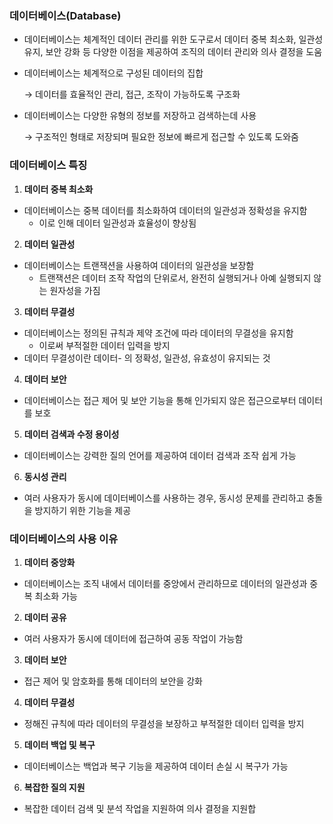 ### **데이터베이스(Database)**

- 데이터베이스는 체계적인 데이터 관리를 위한 도구로서 데이터 중복 최소화, 일관성 유지, 보안 강화 등 다양한 이점을 제공하여 조직의 데이터 관리와 의사 결정을 도움
- 데이터베이스는 체계적으로 구성된 데이터의 집합
    
    → 데이터를 효율적인 관리, 접근, 조작이 가능하도록 구조화
    
- 데이터베이스는 다양한 유형의 정보를 저장하고 검색하는데 사용
    
    → 구조적인 형태로 저장되며 필요한 정보에 빠르게 접근할 수 있도록 도와줌
    

### 데이터베이스 특징

1) **데이터 중복 최소화**

- 데이터베이스는 중복 데이터를 최소화하여 데이터의 일관성과 정확성을 유지함
    - 이로 인해 데이터 일관성과 효율성이 향상됨

2) **데이터 일관성**

- 데이터베이스는 트랜잭션을 사용하여 데이터의 일관성을 보장함
    - 트랜잭션은 데이터 조작 작업의 단위로서, 완전히 실행되거나 아예 실행되지 않는 원자성을 가짐

3) **데이터 무결성**

- 데이터베이스는 정의된 규칙과 제약 조건에 따라 데이터의 무결성을 유지함
    - 이로써 부적절한 데이터 입력을 방지
- 데이터 무결성이란 데이터- 의 정확성, 일관성, 유효성이 유지되는 것

4) **데이터 보안**

- 데이터베이스는 접근 제어 및 보안 기능을 통해 인가되지 않은 접근으로부터 데이터를 보호

5) **데이터 검색과 수정 용이성**

- 데이터베이스는 강력한 질의 언어를 제공하여 데이터 검색과 조작 쉽게 가능

6) **동시성 관리**

- 여러 사용자가 동시에 데이터베이스를 사용하는 경우, 동시성 문제를 관리하고 충돌을 방지하기 위한 기능을 제공

### **데이터베이스의 사용 이유**

1) **데이터 중앙화**

- 데이터베이스는 조직 내에서 데이터를 중앙에서 관리하므로 데이터의 일관성과 중복 최소화 가능

2) **데이터 공유**

- 여러 사용자가 동시에 데이터에 접근하여 공동 작업이 가능함

3) **데이터 보안**

- 접근 제어 및 암호화를 통해 데이터의 보안을 강화

4) **데이터 무결성**

- 정해진 규칙에 따라 데이터의 무결성을 보장하고 부적절한 데이터 입력을 방지

5) **데이터 백업 및 복구**

- 데이터베이스는 백업과 복구 기능을 제공하여 데이터 손실 시 복구가 가능

6) **복잡한 질의 지원**

- 복잡한 데이터 검색 및 분석 작업을 지원하여 의사 결정을 지원합
